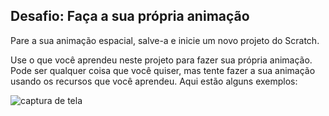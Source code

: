 ## Desafio: Faça a sua própria animação

Pare a sua animação espacial, salve-a e inicie um novo projeto do Scratch.

Use o que você aprendeu neste projeto para fazer sua própria animação. Pode ser qualquer coisa que você quiser, mas tente fazer a sua animação usando os recursos que você aprendeu. Aqui estão alguns exemplos:

![captura de tela](images/space-egs.png)
